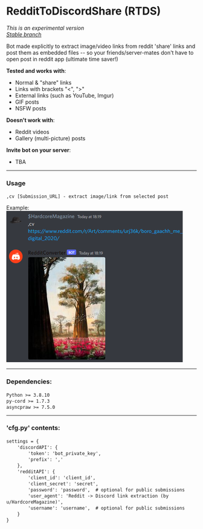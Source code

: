 # RedditToDiscordShare (RTDS)
*This is an experimental version*  
*[Stable branch](https://github.com/HardcoreMagazine/RedditToDiscordShare/tree/master)*

Bot made explicitly to extract 
image/video links from reddit 'share' links
and post them as embedded files 
-- so your friends/server-mates don't have to open post
in reddit app (ultimate time saver!)

**Tested and works with**:
- Normal & "share" links
- Links with brackets "<", ">"
- External links (such as YouTube, Imgur)
- GIF posts
- NSFW posts

**Doesn't work with**:
- Reddit videos
- Gallery (multi-picture) posts

**Invite bot on your server**:
* TBA

---
### Usage
```
,cv [Submission_URL] - extract image/link from selected post  
```
Example:  
![image](image.png)

---
### Dependencies:
```
Python >= 3.8.10
py-cord >= 1.7.3
asyncpraw >= 7.5.0
```
---
### 'cfg.py' contents:
```
settings = {
    'discordAPI': {
        'token': 'bot_private_key',
        'prefix': ','
    },
    'redditAPI': {
        'client_id': 'client_id',
        'client_secret': 'secret',
        'password': 'password',  # optional for public submissions
        'user_agent': 'Reddit -> Discord link extraction (by u/HardcoreMagazine)',
        'username': 'username',  # optional for public submissions
    }
}
```
